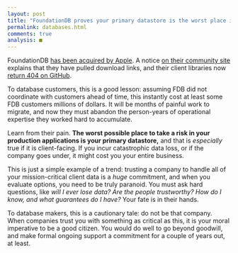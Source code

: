 ```yaml
---
layout: post
title: "FoundationDB proves your primary datastore is the worst place in your stack to bet on new tech"
permalink: databases.html
comments: true
analysis: ■
---
```



FoundationDB [has been acquired by Apple](http://techcrunch.com/2015/03/24/apple-acquires-durable-database-company-foundationdb/). A notice [on their community site](http://community.foundationdb.com/) explains that they have pulled download links, and their client libraries now [return 404 on GitHub](https://github.com/FoundationDB/sql-layer-adapter-jdbc).

To database customers, this is a good lesson: assuming FDB did not coordinate with customers ahead of time, this instantly cost at least some FDB customers millions of dollars. It will be months of painful work to migrate, and now they must abandon the person-years of operational expertise they worked hard to accumulate.

Learn from their pain. **The worst possible place to take a risk in your production applications is your primary datastore,** and that is _especially_ true if it is client-facing. If you incur catastrophic data loss, or if the company goes under, it might cost you your entire business.

This is just a simple example of a trend: trusting a company to handle all of your mission-critical client data is a _huge_ commitment, and when you evaluate options, you need to be truly paranoid. You must ask hard questions, like _will I ever lose data?_ _Are the people trustworthy?_ _How do I know, and what guarantees do I have?_ Your fate is in their hands.

To database makers, this is a cautionary tale: do not be that company. When companies trust you with something as critical as this, it is your moral imperative to be a good citizen. You would do well to go beyond goodwill, and make formal ongoing support a commitment for a couple of years out, at least.

































